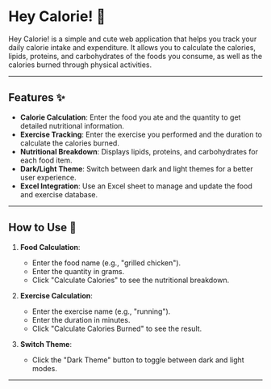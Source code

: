 # Hey Calorie! 🍎

Hey Calorie! is a simple and cute web application that helps you track your daily calorie intake and expenditure. It allows you to calculate the calories, lipids, proteins, and carbohydrates of the foods you consume, as well as the calories burned through physical activities.

---

## Features ✨

- **Calorie Calculation**: Enter the food you ate and the quantity to get detailed nutritional information.
- **Exercise Tracking**: Enter the exercise you performed and the duration to calculate the calories burned.
- **Nutritional Breakdown**: Displays lipids, proteins, and carbohydrates for each food item.
- **Dark/Light Theme**: Switch between dark and light themes for a better user experience.
- **Excel Integration**: Use an Excel sheet to manage and update the food and exercise database.

---

## How to Use 🚀

1. **Food Calculation**:
   - Enter the food name (e.g., "grilled chicken").
   - Enter the quantity in grams.
   - Click "Calculate Calories" to see the nutritional breakdown.

2. **Exercise Calculation**:
   - Enter the exercise name (e.g., "running").
   - Enter the duration in minutes.
   - Click "Calculate Calories Burned" to see the result.

3. **Switch Theme**:
   - Click the "Dark Theme" button to toggle between dark and light modes.

---

